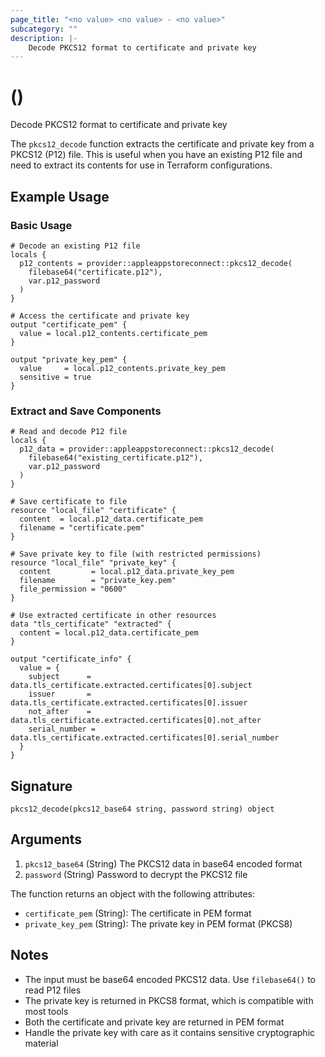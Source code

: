 ```yaml
---
page_title: "<no value> <no value> - <no value>"
subcategory: ""
description: |-
    Decode PKCS12 format to certificate and private key
---
```


# <no value> (<no value>)

Decode PKCS12 format to certificate and private key

The `pkcs12_decode` function extracts the certificate and private key
from a PKCS12 (P12) file. This is useful when you have an existing P12
file and need to extract its contents for use in Terraform
configurations.

## Example Usage

### Basic Usage

```hcl
# Decode an existing P12 file
locals {
  p12_contents = provider::appleappstoreconnect::pkcs12_decode(
    filebase64("certificate.p12"),
    var.p12_password
  )
}

# Access the certificate and private key
output "certificate_pem" {
  value = local.p12_contents.certificate_pem
}

output "private_key_pem" {
  value     = local.p12_contents.private_key_pem
  sensitive = true
}
```

### Extract and Save Components

```hcl
# Read and decode P12 file
locals {
  p12_data = provider::appleappstoreconnect::pkcs12_decode(
    filebase64("existing_certificate.p12"),
    var.p12_password
  )
}

# Save certificate to file
resource "local_file" "certificate" {
  content  = local.p12_data.certificate_pem
  filename = "certificate.pem"
}

# Save private key to file (with restricted permissions)
resource "local_file" "private_key" {
  content         = local.p12_data.private_key_pem
  filename        = "private_key.pem"
  file_permission = "0600"
}

# Use extracted certificate in other resources
data "tls_certificate" "extracted" {
  content = local.p12_data.certificate_pem
}

output "certificate_info" {
  value = {
    subject      = data.tls_certificate.extracted.certificates[0].subject
    issuer       = data.tls_certificate.extracted.certificates[0].issuer
    not_after    = data.tls_certificate.extracted.certificates[0].not_after
    serial_number = data.tls_certificate.extracted.certificates[0].serial_number
  }
}
```

## Signature

```text
pkcs12_decode(pkcs12_base64 string, password string) object
```

## Arguments

1. `pkcs12_base64` (String) The PKCS12 data in base64 encoded format
2. `password` (String) Password to decrypt the PKCS12 file

The function returns an object with the following attributes:

- `certificate_pem` (String): The certificate in PEM format
- `private_key_pem` (String): The private key in PEM format (PKCS8)

## Notes

- The input must be base64 encoded PKCS12 data. Use `filebase64()` to
  read P12 files
- The private key is returned in PKCS8 format, which is compatible with
  most tools
- Both the certificate and private key are returned in PEM format
- Handle the private key with care as it contains sensitive
  cryptographic material
